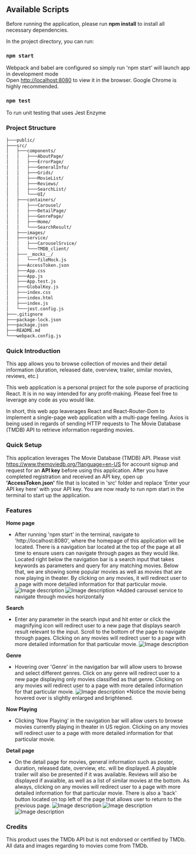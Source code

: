 ## Available Scripts
Before running the application, please run **npm install** to install all necessary dependencies.

In the project directory, you can run:
### `npm start`
Webpack and babel are configured so simply run 'npm start' will launch app in development mode
<br />
Open [http://localhost:8080](http://localhost:8080) to view it in the browser.
Google Chrome is highly recommended.

### `npm test`
To run unit testing that uses Jest Enzyme

### Project Structure
```bash
├───public/
├───src/
│   ├───components/
│   │   ├───AboutPage/
│   │   ├───ErrorPage/
│   │   ├───GeneralInfo/
│   │   ├───Grids/
│   │   ├───MovieList/
│   │   ├───Reviews/
│   │   ├───SearchList/
│   │   └───UI/
│   ├───containers/
│   │   ├───Carousel/
│   │   ├───DetailPage/
│   │   ├───GenrePage/
│   │   ├───Home/
│   │   └───SearchResult/
│   ├───images/
│   ├───service/
│   │   ├───CarouselSrvice/
│   │   └───TMDB_client/
│   ├───__mocks__/
│   │   └───fileMock.js
│   ├───AccessToken.json
│   ├───App.css
│   ├───App.js
│   ├───App.test.js
│   ├───GlobalKey.js
│   ├───index.css
│   ├───index.html
│   ├───index.js
│   └───jest.config.js
├───.gitignore
├───package-lock.json
├───package.json
├───README.md
└───webpack.config.js
```
### Quick Introduction
This app allows you to browse collection of movies and their detail information (duration, released date, overview, trailer, similar movies, reviews, etc.)

This web application is a personal project for the sole puporse of practicing React. It is in no way intended for any profit-making.
Please feel free to leverage any code as you would like.

In short, this web app leaverages React and React-Router-Dom to implement a single-page web application with a multi-page feeling.
Axios is being used in regards of sending HTTP requests to The Movie Database (TMDB) API to retrieve information regarding movies.

### Quick Setup
This application leverages The Movie Database (TMDB) API. Please visit https://www.themoviedb.org/?language=en-US for account signup and request for an **API key** before using this application. After you have completed registration and received an API key, open up **'AccessToken.json'** file that is located in 'src' folder and replace 'Enter your API key here' with your API key. You are now ready to run npm start in the terminal to start up the application. 

### Features
**Home page**
- After running 'npm start' in the terminal, navigate to 'http://localhost:8080', where the homepage of this application will be located. There is a navigation bar located at the top of the page at all time to ensure users can navigate through pages as they would like. Located right below the navigation bar is a search input that takes keywords as parameters and query for any matching movies. Below that, we are showing some popular movies as well as movies that are now playing in theater. By clicking on any movies, it will redirect user to a page with more detailed information for that particular movie.
![Image description](https://github.com/jchen0615/movie-search-app/blob/master/public/images/homepage.PNG)
![Image description](https://github.com/jchen0615/movie-search-app/blob/master/public/images/homepage2.PNG)
*Added carousel service to navigate through movies horizontally

**Search**
- Enter any parameter in the search input and hit enter or click the magnifying icon will redirect user to a new page that displays search result relevant to the input. Scroll to the bottom of the page to navigate through pages. Clicking on any movies will redirect user to a page with more detailed information for that particular movie.
![Image description](https://github.com/jchen0615/movie-search-app/blob/master/public/images/search.PNG)

**Genre**
- Hovering over 'Genre' in the navigation bar will allow users to browse and select different genres. Click on any genre will redirect user to a new page displaying only movies classified as that genre. Clicking on any movies will redirect user to a page with more detailed information for that particular movie.
![Image description](https://github.com/jchen0615/movie-search-app/blob/master/public/images/genre.PNG)
*Notice the movie being hovered over is slightly enlarged and brightened.

**Now Playing**
- Clicking 'Now Playing' in the navigation bar will allow users to browse movies currently playing in theater in US region. Clicking on any movies will redirect user to a page with more detailed information for that particular movie.

**Detail page**
- On the detail page for movies, general information such as poster, duration, released date, overview, etc. will be displayed. A playable trailer will also be presented if it was available. Reviews will also be displayed if avaialble, as well as a list of similar movies at the bottom. As always, clicking on any movies will redirect user to a page with more detailed information for that particular movie. There is also a 'back' button located on top left of the page that allows user to return to the previous page.
![Image description](https://github.com/jchen0615/movie-search-app/blob/master/public/images/detail1.PNG)
![Image description](https://github.com/jchen0615/movie-search-app/blob/master/public/images/detail2.PNG)
![Image description](https://github.com/jchen0615/movie-search-app/blob/master/public/images/detail3.PNG)


### Credits
This product uses the TMDb API but is not endorsed or certified by TMDb. All data and images regarding to movies come from TMDb.
